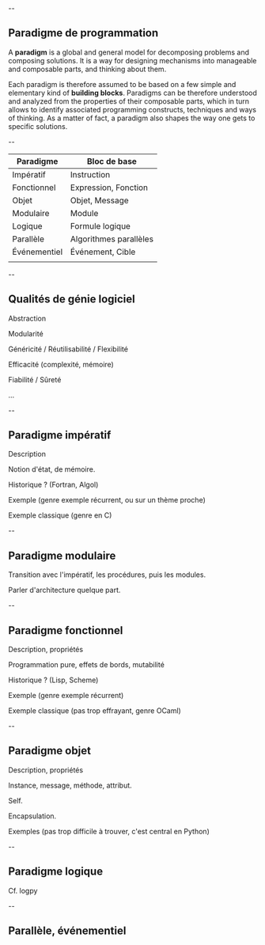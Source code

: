 --

## Paradigme de programmation

A **paradigm** is a global and general model for decomposing problems
and composing solutions. It is a way for designing mechanisms into
manageable and composable parts, and thinking about them.

Each paradigm is therefore assumed to be based on a few simple and
elementary kind of **building blocks**. Paradigms can be therefore
understood and analyzed from the properties of their composable parts,
which in turn allows to identify associated programming constructs,
techniques and ways of thinking. As a matter of fact, a paradigm also
shapes the way one gets to specific solutions.

--

|Paradigme       | Bloc de base           |
|----------------|------------------------|
|Impératif       | Instruction            |
|Fonctionnel     | Expression, Fonction   |
|Objet           | Objet, Message         |
|Modulaire       | Module                 |
|Logique         | Formule logique        |
|Parallèle       | Algorithmes parallèles |
|Événementiel    | Événement, Cible       |
|||

--

## Qualités de génie logiciel

Abstraction

Modularité

Généricité / Réutilisabilité / Flexibilité

Efficacité (complexité, mémoire)

Fiabilité / Sûreté

&hellip;

--

## Paradigme impératif

Description

Notion d'état, de mémoire.

Historique ? (Fortran, Algol)

Exemple (genre exemple récurrent, ou sur un thème proche)

Exemple classique (genre en C)

--

## Paradigme modulaire

Transition avec l'impératif, les procédures, puis les modules.

Parler d'architecture quelque part.

--

## Paradigme fonctionnel

Description, propriétés

Programmation pure, effets de bords, mutabilité

Historique ? (Lisp, Scheme)

Exemple (genre exemple récurrent)

Exemple classique (pas trop effrayant, genre OCaml)

--

## Paradigme objet

Description, propriétés

Instance, message, méthode, attribut.

Self.

Encapsulation.

Exemples (pas trop difficile à trouver, c'est central en Python)

--

## Paradigme logique

Cf. logpy

--

## Parallèle, événementiel
